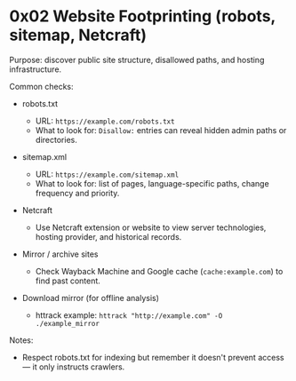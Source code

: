 # 0x02 Website Footprinting (robots, sitemap, Netcraft)

Purpose: discover public site structure, disallowed paths, and hosting infrastructure.

Common checks:

- robots.txt
  - URL: `https://example.com/robots.txt`
  - What to look for: `Disallow:` entries can reveal hidden admin paths or directories.

- sitemap.xml
  - URL: `https://example.com/sitemap.xml`
  - What to look for: list of pages, language-specific paths, change frequency and priority.

- Netcraft
  - Use Netcraft extension or website to view server technologies, hosting provider, and historical records.

- Mirror / archive sites
  - Check Wayback Machine and Google cache (`cache:example.com`) to find past content.

- Download mirror (for offline analysis)
  - httrack example: `httrack "http://example.com" -O ./example_mirror`

Notes:
- Respect robots.txt for indexing but remember it doesn't prevent access — it only instructs crawlers.
